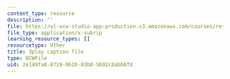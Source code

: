 ```yaml
---
content_type: resource
description: ''
file: https://ol-ocw-studio-app-production.s3.amazonaws.com/courses/res-9-003-brains-minds-and-machines-summer-course-summer-2015/2e149fa887199b1b83b85b92c8abb8fd_2304746.srt
file_type: application/x-subrip
learning_resource_types: []
resourcetype: Other
title: 3play caption file
type: OCWFile
uid: 2e149fa8-8719-9b1b-83b8-5b92c8abb8fd
---
```

